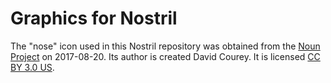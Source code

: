 Graphics for Nostril
====================

The "nose" icon used in this Nostril repository was obtained from the [Noun Project](https://thenounproject.com/term/nose/273618/) on 2017-08-20.  Its author is created David Courey.  It is licensed [CC BY 3.0 US](https://creativecommons.org/licenses/by/3.0/us/).
